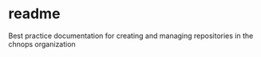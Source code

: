 readme
======

Best practice documentation for creating and managing repositories in the chnops organization
